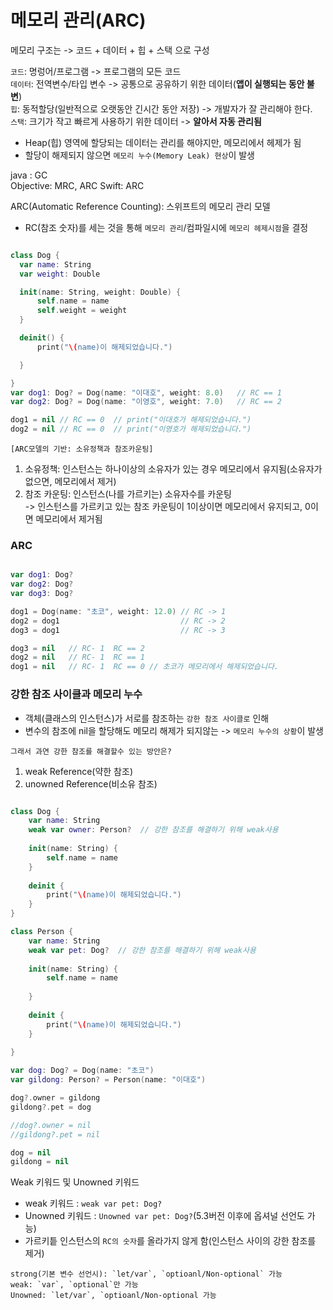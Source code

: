 # 메모리 관리(ARC)
메모리 구조는 -> 코드 + 데이터 + 힙 + 스택 으로 구성

`코드`: 명렁어/프로그램 -> 프로그램의 모든 코드     
`데이터`: 전역변수/타입 변수 -> 공통으로 공유하기 위한 데이터(**앱이 실행되는 동안 불변**)     
`힙`: 동적할당(일반적으로 오랫동안 긴시간 동안 저장) -> 개발자가 잘 관리해야 한다.         
`스택`: 크기가 작고 빠르게 사용하기 위한 데이터 -> **알아서 자동 관리됨**         

* Heap(힙) 영역에 할당되는 데이터는 관리를 해야지만, 메모리에서 헤제가 됨
* 할당이 해제되지 않으면 `메모리 누수(Memory Leak) 현상`이 발생

java : GC       
Objective: MRC, ARC
Swift: ARC

 ARC(Automatic Reference Counting): 스위프트의 메모리 관리 모델     
 * RC(참조 숫자)를 세는 것을 통해 `메모리 관리`/컴파일시에 `메모리 헤제시점`을 결정

```Swift

class Dog {
  var name: String
  var weight: Double

  init(name: String, weight: Double) {
      self.name = name
      self.weight = weight
  }

  deinit() {
      print("\(name)이 해제되었습니다.")

  }

}
var dog1: Dog? = Dog(name: "이대호", weight: 8.0)   // RC == 1
var dog2: Dog? = Dog(name: "이영호", weight: 7.0)   // RC == 2

dog1 = nil // RC == 0  // print("이대호가 해제되었습니다.")
dog2 = nil // RC == 0  // print("이영호가 해제되었습니다.")
```

```
[ARC모델의 기반: 소유정책과 참조카운팅]
```
1. 소유정책: 인스턴스는 하나이상의 소유자가 있는 경우 메모리에서 유지됨(소유자가 없으면, 메모리에서 제거)
2. 참조 카운팅: 인스턴스(나를 가르키는) 소유자수를 카운팅     
-> 인스턴스를 가르키고 있는 참조 카운팅이 1이상이면 메모리에서 유지되고, 0이면 메모리에서 제거됨



### ARC    
```Swift

var dog1: Dog?
var dog2: Dog?
var dog3: Dog?

dog1 = Dog(name: "초코", weight: 12.0) // RC -> 1
dog2 = dog1                           // RC -> 2
dog3 = dog1                           // RC -> 3

dog3 = nil   // RC- 1  RC == 2
dog2 = nil   // RC- 1  RC == 1
dog1 = nil   // RC- 1  RC == 0 // 초코가 메모리에서 해제되었습니다.

```

### 강한 참조 사이클과 메모리 누수  
* 객체(클래스의 인스턴스)가 서로를 참조하는 `강한 참조 사이클로` 인해    
* 변수의 참조에 nil을 할당해도 메모리 해제가 되지않는 -> `메모리 누수의 상황`이 발생

```
그래서 과연 강한 참조를 해결할수 있는 방안은?
```
1. weak Reference(약한 참조)
2. unowned Reference(비소유 참조)

```Swift

class Dog {
    var name: String
    weak var owner: Person?  // 강한 참조를 해결하기 위해 weak사용
    
    init(name: String) {
        self.name = name
    }
    
    deinit {
        print("\(name)이 해제되었습니다.")
    }
}

class Person {
    var name: String
    weak var pet: Dog?  // 강한 참조를 해결하기 위해 weak사용
    
    init(name: String) {
        self.name = name
        
    }
    
    deinit {
        print("\(name)이 해제되었습니다.")
    }
    
}

var dog: Dog? = Dog(name: "초코")
var gildong: Person? = Person(name: "이대호")

dog?.owner = gildong
gildong?.pet = dog

//dog?.owner = nil
//gildong?.pet = nil

dog = nil
gildong = nil

```

Weak 키워드 및 Unowned 키워드
* weak 키워드 : `weak var pet: Dog?`
* Unowned 키워드 : `Unowned var pet: Dog?`(5.3버전 이후에 옵셔널 선언도 가능)
* 가르키틑 인스턴스의 `RC의 숫자`를 올라가지 않게 함(인스턴스 사이의 강한 참조를 제거)

```
strong(기본 변수 선언시): `let/var`, `optioanl/Non-optional` 가능       
weak: `var`, `optional`만 가능      
Unowned: `let/var`, `optioanl/Non-optional 가능
```


